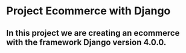 # Project Ecommerce with Django

## In this project we are creating an ecommerce with the framework Django version 4.0.0.